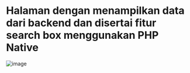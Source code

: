 # Halaman dengan menampilkan data dari backend dan disertai fitur search box menggunakan PHP Native
![image](https://github.com/drunkenbtterfly/portofolio-oprec/assets/143263391/e613902c-c36f-40f5-94c3-a0827339886d)
